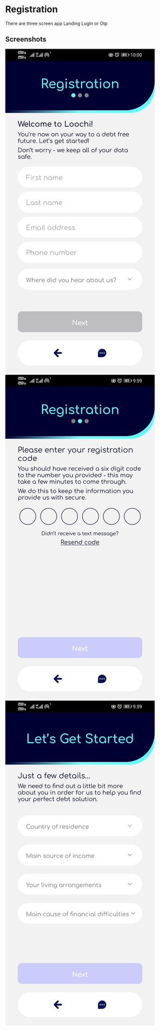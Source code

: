 # Registration

There are three screen app Landing LogIn or Otp 


## Screenshots

![App Screenshot](https://github.com/ManojJyani0/Registration/blob/main/wellcome.jpeg)
![App Screenshot](https://github.com/ManojJyani0/Registration/blob/main/code.jpeg)
![App Screenshot](https://github.com/ManojJyani0/Registration/blob/main/details.jpeg)

